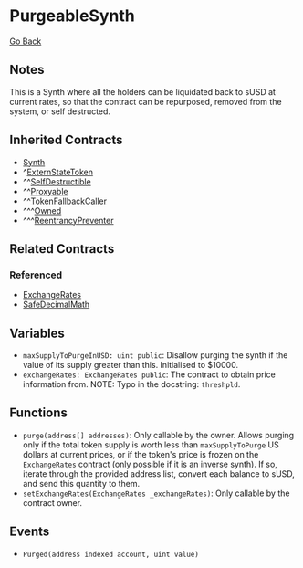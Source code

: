 # PurgeableSynth

[Go Back](../contracts.md)

## Notes

This is a Synth where all the holders can be liquidated back to sUSD at current rates, so that the contract can be repurposed, removed from the system, or self destructed.

## Inherited Contracts

* [Synth](Synth.md)
* ^[ExternStateToken](ExternStateToken.md)
* ^^[SelfDestructible](SelfDestructible.md)
* ^^[Proxyable](Proxyable.md)
* ^^[TokenFallbackCaller](TokenFallbackCaller.md)
* ^^^[Owned](Owned.md)
* ^^^[ReentrancyPreventer](ReentrancyPreventer.md)

## Related Contracts

### Referenced

* [ExchangeRates](ExchangeRates.md)
* [SafeDecimalMath](SafeDecimalMath.md)

## Variables

* `maxSupplyToPurgeInUSD: uint public`: Disallow purging the synth if the value of its supply greater than this. Initialised to \$10000.
* `exchangeRates: ExchangeRates public`: The contract to obtain price information from. NOTE: Typo in the docstring: `threshpld`.

## Functions

* `purge(address[] addresses)`: Only callable by the owner. Allows purging only if the total token supply is worth less than `maxSupplyToPurge` US dollars at current prices, or if the token's price is frozen on the `ExchangeRates` contract (only possible if it is an inverse synth). If so, iterate through the provided address list, convert each balance to sUSD, and send this quantity to them.
* `setExchangeRates(ExchangeRates _exchangeRates)`: Only callable by the contract owner.

## Events

* `Purged(address indexed account, uint value)`

